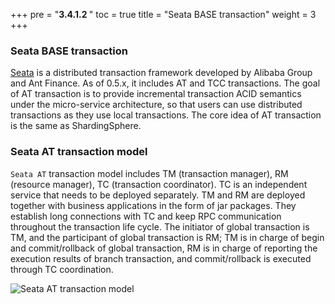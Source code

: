 +++
pre = "<b>3.4.1.2 </b>"
toc = true
title = "Seata BASE transaction"
weight = 3
+++

### Seata BASE transaction

[Seata](https://github.com/seata/seata) is a distributed transaction framework developed by Alibaba Group and Ant Finance. As of 0.5.x, it includes AT and TCC transactions. The goal of AT transaction is to provide incremental transaction ACID semantics under the micro-service architecture, so that users can use distributed transactions as they use local transactions. The core idea of AT transaction is the same as ShardingSphere.

### Seata AT transaction model

`Seata AT` transaction model includes TM (transaction manager), RM (resource manager), TC (transaction coordinator). TC is an independent service that needs to be deployed separately. TM and RM are 
deployed together with business applications in the form of jar packages. They establish long connections with TC and keep RPC communication throughout the transaction life cycle.
The initiator of global transaction is TM, and the participant of global transaction is RM; TM is in charge of begin and commit/rollback of global transaction, RM is in charge of reporting the 
execution results of branch transaction, and commit/rollback is executed through TC coordination.

![Seata AT transaction model](https://shardingsphere.apache.org/document/current/img/transaction/seata-at-transaction.png)